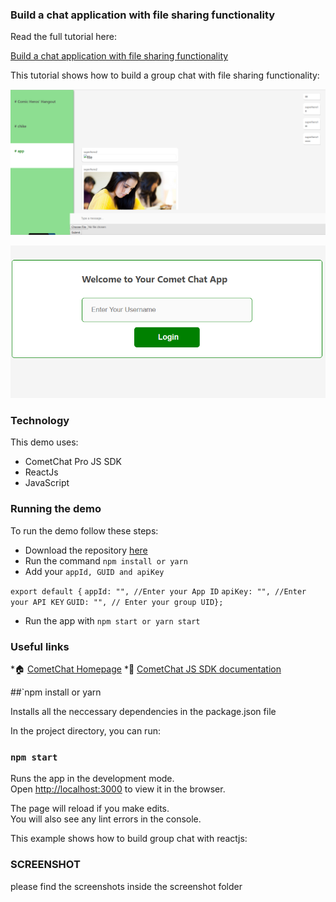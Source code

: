 ### Build a chat application with file sharing functionality

Read the full tutorial here:


[Build a chat application with file sharing functionality](LINK) 

This tutorial shows how to build a group chat with file sharing functionality:

![Complete view](src/screenshots/completePreview.png "complete app")

![Login view](src/screenshots/login.PNG "Login")

### Technology

This demo uses:

* CometChat Pro JS SDK
* ReactJs
* JavaScript


### Running the demo

To run the demo follow these steps:

* Download the repository [here](https://github.com/ugbechike/group-chat)
* Run the command ```npm install or yarn```
* Add your ```appId, GUID and apiKey```

```export default {```
  ```appId: "", //Enter your App ID```
 ```apiKey: "", //Enter your API KEY```
  ```GUID: "", // Enter your group UID};```

* Run the app with ```npm start or yarn start```

### Useful links

*🏠 [CometChat Homepage](https://www.cometchat.com/)
*👾 [CometChat JS SDK documentation](https://prodocs.cometchat.com/docs/js-quick-start)


##`npm install or yarn

Installs all the neccessary dependencies in the package.json file

In the project directory, you can run:

### `npm start`

Runs the app in the development mode.<br>
Open [http://localhost:3000](http://localhost:3000) to view it in the browser.

The page will reload if you make edits.<br>
You will also see any lint errors in the console.



This example shows how to build  group chat with reactjs:

### SCREENSHOT 

please find the screenshots inside the screenshot folder

